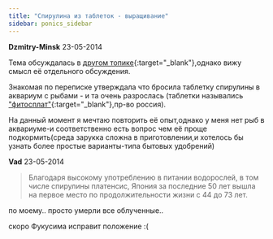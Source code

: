 ```yaml
---
title: "Спирулина из таблеток - выращивание"
sidebar: ponics_sidebar
---
```


**Dzmitry-Minsk** 23-05-2014

Тема обсуждалась в [другом топике](http://forum.ponics.ru/index.php?topic=231.405){:target="_blank"},однако вижу смысл её отдельного обсуждения.

Знакомая по переписке утверждала что бросила таблетку спирулины в аквариум с рыбами - и та очень разрослась (таблетки назывались ["фитосплат"](http://pharm-market.ru/catalog/annotaciya/splat-fito-n30-tabletki.aspx){:target="_blank"},пр-во россия).

На данный момент я мечтаю повторить её опыт,однако у меня нет рыб в аквариуме-и соответственно есть вопрос чем её проще подкормить(среда зарукка сложна в приготовлении,и хотелось бы узнать более простые варианты-типа бытовых удобрений)


**Vad** 23-05-2014

> Благодаря высокому употреблению в питании водорослей, в том числе спирулины платенсис, Япония за последние 50 лет вышла на первое место по продолжительности жизни с 44 до 73 лет.

по моему.. просто умерли все облученные..

скоро Фукусима исправит положение :(


